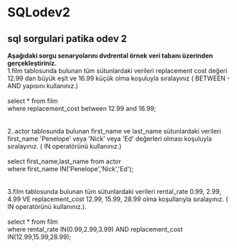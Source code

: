 # SQLodev2
## sql sorgulari patika odev 2
**Aşağıdaki sorgu senaryolarını dvdrental örnek veri tabanı üzerinden gerçekleştiriniz.**<br/>
1.film tablosunda bulunan tüm sütunlardaki verileri replacement cost değeri 12.99 dan büyük eşit ve 16.99 küçük olma koşuluyla sıralayınız ( BETWEEN - AND yapısını kullanınız.)<br/><br/>
select * from film<br/>
where replacement_cost between 12.99 and 16.99;<br/><br/><br/>
2..actor tablosunda bulunan first_name ve last_name sütunlardaki verileri first_name 'Penelope' veya 'Nick' veya 'Ed' değerleri olması koşuluyla sıralayınız. ( IN operatörünü kullanınız.)<br/><br/>
select first_name,last_name from actor<br/>
where first_name IN('Penelope','Nick','Ed');<br/><br/><br/>
3.film tablosunda bulunan tüm sütunlardaki verileri rental_rate 0.99, 2.99, 4.99 VE replacement_cost 12.99, 15.99, 28.99 olma koşullarıyla sıralayınız. ( IN operatörünü kullanınız.).<br/><br/>
select * from film<br/>
where rental_rate IN(0.99,2.99,3.99) AND replacement_cost IN(12.99,15.99,28.99);<br/><br/><br/>
